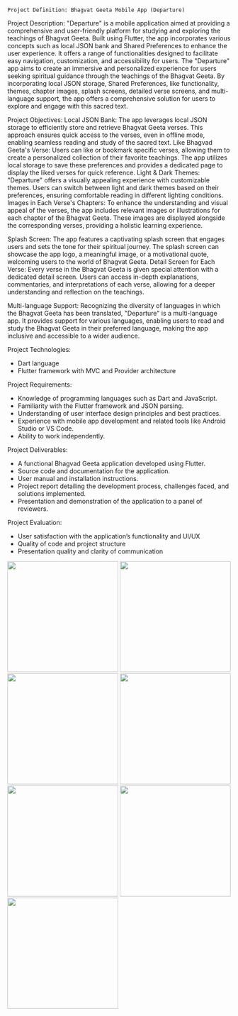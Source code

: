                                                                                                          Project Definition: Bhagvat Geeta Mobile App (Departure)

Project Description:
"Departure" is a mobile application aimed at providing a comprehensive and user-friendly
platform for studying and exploring the teachings of Bhagvat Geeta. Built using Flutter, the app
incorporates various concepts such as local JSON bank and Shared Preferences to enhance the
user experience. It offers a range of functionalities designed to facilitate easy navigation,
customization, and accessibility for users.
The "Departure" app aims to create an immersive and personalized experience for users seeking
spiritual guidance through the teachings of the Bhagvat Geeta. By incorporating local JSON
storage, Shared Preferences, like functionality, themes, chapter images, splash screens, detailed
verse screens, and multi-language support, the app offers a comprehensive solution for users to
explore and engage with this sacred text.

Project Objectives:
Local JSON Bank: The app leverages local JSON storage to efficiently store and retrieve
Bhagvat Geeta verses. This approach ensures quick access to the verses, even in offline mode,
enabling seamless reading and study of the sacred text.
Like Bhagvad Geeta's Verse: Users can like or bookmark specific verses, allowing them to
create a personalized collection of their favorite teachings. The app utilizes local storage to save
these preferences and provides a dedicated page to display the liked verses for quick reference.
Light & Dark Themes: "Departure" offers a visually appealing experience with customizable
themes. Users can switch between light and dark themes based on their preferences, ensuring
comfortable reading in different lighting conditions.
Images in Each Verse's Chapters: To enhance the understanding and visual appeal of the
verses, the app includes relevant images or illustrations for each chapter of the Bhagvat Geeta.
These images are displayed alongside the corresponding verses, providing a holistic learning
experience.

Splash Screen: The app features a captivating splash screen that engages users and sets the tone
for their spiritual journey. The splash screen can showcase the app logo, a meaningful image, or
a motivational quote, welcoming users to the world of Bhagvat Geeta.
Detail Screen for Each Verse: Every verse in the Bhagvat Geeta is given special attention with
a dedicated detail screen. Users can access in-depth explanations, commentaries, and
interpretations of each verse, allowing for a deeper understanding and reflection on the
teachings.

Multi-language Support: Recognizing the diversity of languages in which the Bhagvat Geeta
has been translated, "Departure" is a multi-language app. It provides support for various
languages, enabling users to read and study the Bhagvat Geeta in their preferred language,
making the app inclusive and accessible to a wider audience.

Project Technologies:
- Dart language
- Flutter framework with MVC and Provider architecture

Project Requirements:
- Knowledge of programming languages such as Dart and JavaScript.
- Familiarity with the Flutter framework and JSON parsing.
- Understanding of user interface design principles and best practices.
- Experience with mobile app development and related tools like Android Studio or VS Code.
- Ability to work independently.

Project Deliverables:
- A functional Bhagvad Geeta application developed using Flutter.
- Source code and documentation for the application.
- User manual and installation instructions.
- Project report detailing the development process, challenges faced, and solutions implemented.
- Presentation and demonstration of the application to a panel of reviewers.

Project Evaluation:
- User satisfaction with the application’s functionality and UI/UX
- Quality of code and project structure
- Presentation quality and clarity of communication

<img src="https://github.com/kevinmali/Bhagwat_Geeta_AF/assets/132121875/dc62f0d8-bf66-445f-9e52-b4ba16bdb5ac" width="250px">
<img src="https://github.com/kevinmali/Bhagwat_Geeta_AF/assets/132121875/0437ffc1-ec2c-4e5f-a9c0-258525e8a49b" width="250px">
<img src="https://github.com/kevinmali/Bhagwat_Geeta_AF/assets/132121875/c78b8951-aaea-44b5-b2ae-bfa6ed473c65" width="250px">
<img src="https://github.com/kevinmali/Bhagwat_Geeta_AF/assets/132121875/e144f4ad-e702-45c1-9901-fe4039db9ec0" width="250px">
<img src="https://github.com/kevinmali/Bhagwat_Geeta_AF/assets/132121875/83709e0b-823b-4629-a009-f915d29e2873" width="250px">
<img src="https://github.com/kevinmali/Bhagwat_Geeta_AF/assets/132121875/cbe1009c-fcbe-4f5f-b93e-6e9ae72dbca9" width="250px">
<img src="https://github.com/kevinmali/Bhagwat_Geeta_AF/assets/132121875/ad59deba-9800-45e6-baf2-ce72b00de22d" width="250px">
